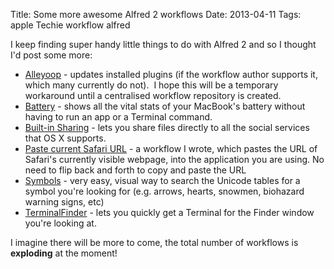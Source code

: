 Title: Some more awesome Alfred 2 workflows
Date: 2013-04-11
Tags: apple Techie workflow alfred

I keep finding super handy little things to do with Alfred 2 and so I thought I'd post some more:

-   [Alleyoop](http://www.alfredforum.com/topic/1582-alleyoop-update-alfred-workflows/?hl=alleyoop) - updates installed plugins (if the workflow author supports it, which many currently do not).  I hope this will be a temporary workaround until a centralised workflow repository is created.
-   [Battery](http://www.alfredforum.com/topic/1211-battery-view-summary-stats-about-your-laptop-battery/?hl=battery) - shows all the vital stats of your MacBook's battery without having to run an app or a Terminal command.
-   [Built-in Sharing](http://www.alfredforum.com/topic/1805-share-using-mountain-lion-built-in-sharing-version-17/?hl=%2Bbuilt+%2Bsharing) - lets you share files directly to all the social services that OS X supports.
-   [Paste current Safari URL](http://www.alfredforum.com/topic/1551-paste-current-url-from-safari-into-focussed-application/?hl=%2Bpaste+%2Bcurrent+%2Bsafari) - a workflow I wrote, which pastes the URL of Safari's currently visible webpage, into the application you are using. No need to flip back and forth to copy and paste the URL
-   [Symbols](https://github.com/bevesce/unicode-symbols-search/raw/master/Symbols.alfredworkflow) - very easy, visual way to search the Unicode tables for a symbol you're looking for (e.g. arrows, hearts, snowmen, biohazard warning signs, etc)
-   [TerminalFinder](https://github.com/LeEnno/alfred-terminalfinder/blob/master/TerminalFinder.alfredworkflow?raw=true) - lets you quickly get a Terminal for the Finder window you're looking at.

I imagine there will be more to come, the total number of workflows is **exploding** at the moment!
